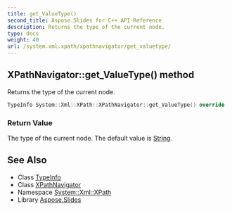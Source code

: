 ```yaml
---
title: get_ValueType()
second_title: Aspose.Slides for C++ API Reference
description: Returns the type of the current node.
type: docs
weight: 40
url: /system.xml.xpath/xpathnavigator/get_valuetype/
---
```

## XPathNavigator::get_ValueType() method


Returns the type of the current node.

```cpp
TypeInfo System::Xml::XPath::XPathNavigator::get_ValueType() override
```


### Return Value

The type of the current node. The default value is [String](../../../system/string/).

## See Also

* Class [TypeInfo](../../../system/typeinfo/)
* Class [XPathNavigator](../)
* Namespace [System::Xml::XPath](../../)
* Library [Aspose.Slides](../../../)